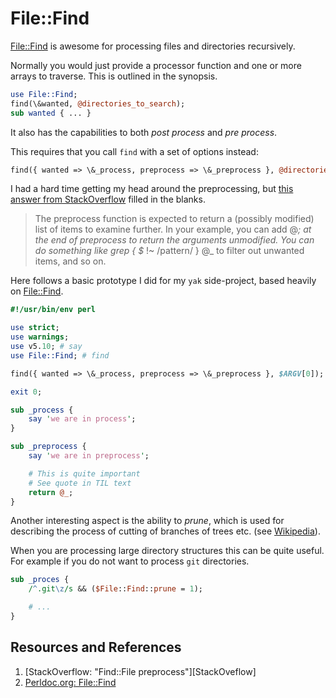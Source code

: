 # File::Find

[File::Find] is awesome for processing files and directories recursively.

Normally you would just provide a processor function and one or more arrays to traverse. This is outlined in the synopsis.

```perl
use File::Find;
find(\&wanted, @directories_to_search);
sub wanted { ... }
```

It also has the capabilities to both _post process_ and _pre process_.

This requires that you call `find` with a set of options instead:

```perl
find({ wanted => \&_process, preprocess => \&_preprocess }, @directories_to_search);
```

I had a hard time getting my head around the preprocessing, but [this answer from StackOverflow][StackOverflow] filled in the blanks.

> The preprocess function is expected to return a (possibly modified) list of items to examine further. In your example, you can add @_; at the end of preprocess to return the arguments unmodified.
> You can do something like grep { $_ !~ /pattern/ } @_ to filter out unwanted items, and so on.

Here follows a basic prototype I did for my `yak` side-project, based heavily on [File::Find].

```perl
#!/usr/bin/env perl

use strict;
use warnings;
use v5.10; # say
use File::Find; # find

find({ wanted => \&_process, preprocess => \&_preprocess }, $ARGV[0]);

exit 0;

sub _process {
    say 'we are in process';
}

sub _preprocess {
    say 'we are in preprocess';

    # This is quite important
    # See quote in TIL text
    return @_;
}
```

Another interesting aspect is the ability to _prune_, which is used for describing the process of cutting of branches of trees etc. (see [Wikipedia]).

When you are processing large directory structures this can be quite useful. For example if you do not want to process `git` directories.

```perl
sub _proces {
    /^.git\z/s && ($File::Find::prune = 1);

    # ...
}
```

## Resources and References

1. [StackOverflow: "Find::File preprocess"][StackOveflow]
1. [Perldoc.org: File::Find][File::Find]

[File::Find]: https://perldoc.perl.org/File::Find
[StackOverflow]: (https://stackoverflow.com/questions/5599793/findfile-preprocess)
[Wikipedia]: https://en.wikipedia.org/w/index.php?title=Fruit_tree_pruning
